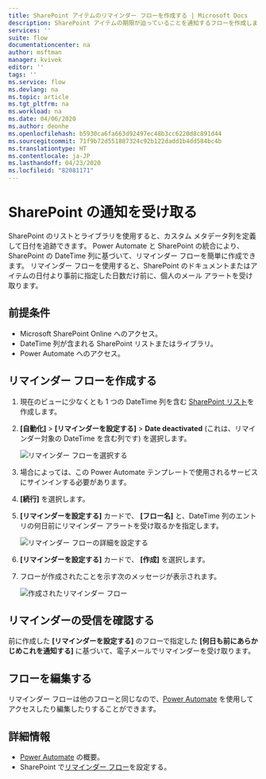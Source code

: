 ```yaml
---
title: SharePoint アイテムのリマインダー フローを作成する | Microsoft Docs
description: SharePoint アイテムの期限が迫っていることを通知するフローを作成します。
services: ''
suite: flow
documentationcenter: na
author: msftman
manager: kvivek
editor: ''
tags: ''
ms.service: flow
ms.devlang: na
ms.topic: article
ms.tgt_pltfrm: na
ms.workload: na
ms.date: 04/06/2020
ms.author: deonhe
ms.openlocfilehash: b5930ca6fa663d92497ec48b3cc6220d8c891d44
ms.sourcegitcommit: 71f9b72d551887324c92b122dadd1b4dd584bc4b
ms.translationtype: HT
ms.contentlocale: ja-JP
ms.lasthandoff: 04/23/2020
ms.locfileid: "82081171"
---
```

# <a name="sharepoint-remind-me"></a>SharePoint の通知を受け取る


SharePoint のリストとライブラリを使用すると、カスタム メタデータ列を定義して日付を追跡できます。 Power Automate と SharePoint の統合により、SharePoint の DateTime 列に基づいて、リマインダー フローを簡単に作成できます。 リマインダー フローを使用すると、SharePoint のドキュメントまたはアイテムの日付より事前に指定した日数だけ前に、個人のメール アラートを受け取ります。

## <a name="prerequisites"></a>前提条件
- Microsoft SharePoint Online へのアクセス。
- DateTime 列が含まれる SharePoint リストまたはライブラリ。
- Power Automate へのアクセス。

## <a name="create-a-reminder-flow"></a>リマインダー フローを作成する

 1. 現在のビューに少なくとも 1 つの DateTime 列を含む [SharePoint リスト](https://support.office.com/article/Create-a-list-in-SharePoint-0D397414-D95F-41EB-ADDD-5E6EFF41B083)を作成します。 
 1. **[自動化]**  >  **[リマインダーを設定する]**  > **Date deactivated** (これは、リマインダー対象の DateTime を含む列です) を選択します。

     ![リマインダー フローを選択する](media/create-sharepoint-reminder-flows/select-reminder-flow.png)

1. 場合によっては、この Power Automate テンプレートで使用されるサービスにサインインする必要があります。
     
1. **[続行]** を選択します。

1. **[リマインダーを設定する]** カードで、 **[フロー名]** と、DateTime 列のエントリの何日前にリマインダー アラートを受け取るかを指定します。

    ![リマインダー フローの詳細を設定する](media/create-sharepoint-reminder-flows/set-reminder-details.png)

1. **[リマインダーを設定する]** カードで、 **[作成]** を選択します。

1. フローが作成されたことを示す次のメッセージが表示されます。

    ![作成されたリマインダー フロー](media/create-sharepoint-reminder-flows/success.png)
    

## <a name="confirm-reminders-received"></a>リマインダーの受信を確認する

前に作成した **[リマインダーを設定する]** のフローで指定した **[何日も前にあらかじめこれを通知する]** に基づいて、電子メールでリマインダーを受け取ります。 

## <a name="edit-your-flow"></a>フローを編集する

リマインダー フローは他のフローと同じなので、[Power Automate](https://flow.microsoft.com) を使用してアクセスしたり編集したりすることができます。

## <a name="learn-more"></a>詳細情報

- [Power Automate](https://flow.microsoft.com) の概要。
- SharePoint で[リマインダー フロー](https://support.office.com/article/set-a-reminder-flow-23c0e172-1fc1-4ac8-a9db-cd0b81d634d8)を設定する。


